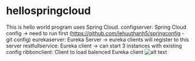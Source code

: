 # hellospringcloud
This is hello world program uses Spring Cloud.
configserver: Spring Cloud config -> need to run first (https://github.com/lehuuthanh5/springconfig - git config)
eurekaserver: Eureka Server -> eureka clients will register to this server
restfullservice: Eureka client -> can start 3 instances with existing config
ribbonclient: Client to load balenced Eureka client
![alt text](https://image.ibb.co/mWHYT9/Nemesis_of_the_roman_empire.jpg)
